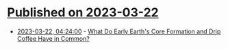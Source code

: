 # [Published on 2023-03-22](index.md)

* [2023-03-22, 04:24:00](https://soylentnews.org/article.pl?sid=23/03/21/1745240&from=rss) - [What Do Early Earth's Core Formation and Drip Coffee Have in Common?](https://soylentnews.org/article.pl?sid=23/03/21/1745240&from=rss)
